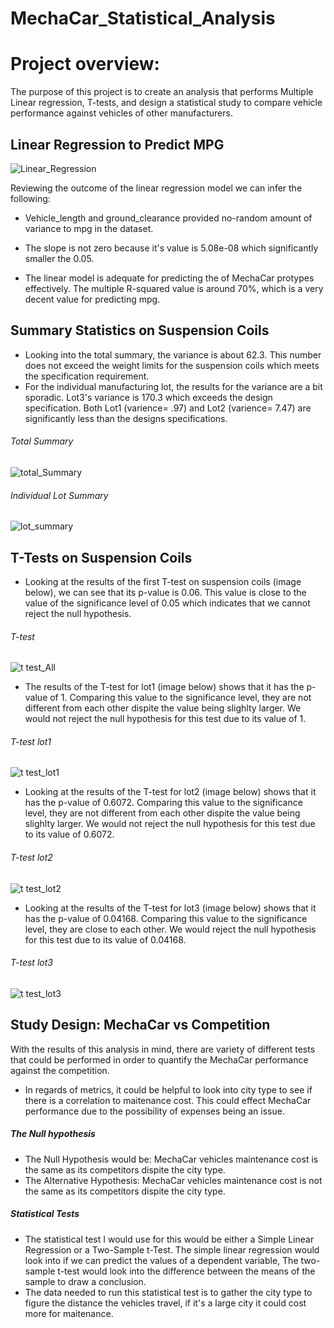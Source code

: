 
# MechaCar_Statistical_Analysis
# Project overview: 
The purpose of this project is to create an analysis that performs Multiple Linear regression, T-tests, and design a statistical study to compare vehicle performance against vehicles of other manufacturers.
## Linear Regression to Predict MPG
![Linear_Regression](https://user-images.githubusercontent.com/90741799/149705486-bf7afcd4-1cb2-4dc6-8c7e-abb0b565fccc.PNG)

Reviewing the outcome of the linear regression model we can infer the following:
- Vehicle_length and ground_clearance provided no-random amount of variance to mpg in the dataset.

- The slope is not zero because it's value is 5.08e-08 which significantly smaller the 0.05.

- The linear model is adequate for predicting the of MechaCar protypes effectively. The multiple R-squared value is around 70%, which is a very decent value for predicting mpg.
 
## Summary Statistics on Suspension Coils
- Looking into the total summary, the variance is about 62.3. This number does not exceed the weight limits for the suspension coils which meets the specification requirement. 
- For the individual manufacturing lot, the results for the variance are a bit sporadic. Lot3's variance is 170.3 which exceeds the design specification. Both Lot1 (varience= .97) and Lot2 (varience= 7.47) are significantly less than the designs specifications. 
###### Total Summary
![total_Summary](https://user-images.githubusercontent.com/90741799/149605048-3ceae535-7a18-4373-a18a-74e7af0939fe.PNG)
###### Individual Lot Summary
![lot_summary](https://user-images.githubusercontent.com/90741799/149605076-d3bd478e-a8de-4213-97f7-089a7ef4ada1.PNG)

## T-Tests on Suspension Coils
- Looking at the results of the first T-test on suspension coils (image below), we can see that its p-value is 0.06. This value is close to the value of the significance level of 0.05 which indicates that we cannot reject the null hypothesis.
###### T-test
![t test_All](https://user-images.githubusercontent.com/90741799/149604988-1d37fd7e-61dc-41e2-b4ec-e4fd7df7bc38.PNG)

- The results of the T-test for lot1 (image below) shows that it has the p-value of 1. Comparing this value to the significance level, they are not different from each other dispite the value being slighlty larger. We would not reject the null hypothesis for this test due to its value of 1.
###### T-test lot1
![t test_lot1](https://user-images.githubusercontent.com/90741799/149604991-0f132161-7dbb-48b7-8e86-f28d95d9e98e.PNG)

- Looking at the results of the T-test for lot2 (image below) shows that it has the p-value of 0.6072. Comparing this value to the significance level, they are not different from each other dispite the value being slighlty larger. We would not reject the null hypothesis for this test due to its value of 0.6072.
###### T-test lot2
![t test_lot2](https://user-images.githubusercontent.com/90741799/149604994-17d8554b-c546-4f2e-9bdc-753c4f011551.PNG)

- Looking at the results of the T-test for lot3 (image below) shows that it has the p-value of 0.04168. Comparing this value to the significance level, they are close to each other. We would reject the null hypothesis for this test due to its value of 0.04168.
###### T-test lot3
![t test_lot3](https://user-images.githubusercontent.com/90741799/149605001-a83c7d27-d097-4c7d-a54c-d207607a28ac.PNG)

## Study Design: MechaCar vs Competition
With the results of this analysis in mind, there are variety of different tests that could be performed in order to quantify the MechaCar performance against the competition. 
- In regards of metrics, it could be helpful to look into city type to see if there is a correlation to maitenance cost. This could effect MechaCar performance due to the possibility of expenses being an issue.
##### The Null hypothesis
- The Null Hypothesis would be: MechaCar vehicles maintenance cost is the same as its competitors dispite the city type.
- The Alternative Hypothesis: MechaCar vehicles maintenance cost is not the same as its competitors dispite the city type.
##### Statistical Tests
- The statistical test I would use for this would be either a Simple Linear Regression or a Two-Sample t-Test. The simple linear regression would look into if we can predict the values of a dependent variable, The two-sample t-test would look into the difference between the means of the sample to draw a conclusion. 
- The data needed to run this statistical test is to gather the city type to figure the distance the vehicles travel, if it's a large city it could cost more for maitenance.

